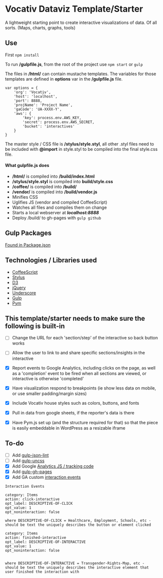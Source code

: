 # Vocativ Dataviz Template/Starter

A lightweight starting point to create interactive visualizations of data. Of all sorts. (Maps, charts, graphs, tools)

## Use
First `npm install`

To run **/gulpfile.js**, from the root of the project use `npm start` or `gulp`

The files in **/html/** can contain mustache templates. The variables for those templates are defined in **options** var in the **/gulpfile.js** file.

```
var options = {
    'org': 'Vocativ',
    'host': 'localhost',
    'port': 8888,
    'projName': 'Project Name',
    'gaCode': 'UA-XXXX-Y',
    'aws': {
        'key': process.env.AWS_KEY,
        'secret': process.env.AWS_SECRET,
        'bucket': 'interactives'
    }
}
```

The master style / CSS file is **/stylus/style.styl**, all other .styl files need to be included with **@import** in style.styl to be compiled into the final style.css file.


#### What gulpfile.js does
+ **/html/** is compiled into **/build/index.html**
+ **/stylus/style.styl** is compiled into **build/style.css**
+ **/coffee/** is compiled into **/build/**
+ **/vendor/** is compiled into **/build/vendor.js**
+ Minifies CSS
+ Uglifies JS (vendor and compiled CoffeeScript)
+ Watches all files and compiles them on change
+ Starts a local webserver at ___localhost:8888___
+ Deploy /build/ to gh-pages with `gulp github`

## Gulp Packages
[Found in Package.json](https://github.com/Vocativ/dataviz-starter/blob/master/package.json)

## Technologies / Libraries used
+ [CoffeeScript](http://coffeescript.org/)
+ [Stylus](http://learnboost.github.io/stylus/)
+ [D3](http://d3js.org/)
+ [jQuery](http://jquery.com/)
+ [Underscore](http://underscorejs.org/)
+ [Gulp](http://gulpjs.com/)
+ [Pym](http://blog.apps.npr.org/pym.js/)

## This template/starter needs to make sure the following is built-in
* [ ] Change the URL for each 'section/step' of the interactive so back button works
* [ ] Allow the user to link to and share specific sections/insights in the interactive
* [x] Report events to Google Analytics, including clicks on the page, as well as a 'completion' event to be fired when all sections are viewed, or interactive is otherwise 'completed'
* [x] Have visualization respond to breakpoints (ie show less data on mobile, or use smaller padding/margin sizes)
* [x] Include Vocativ house styles such as colors, buttons, and fonts
* [x] Pull in data from google sheets, if the reporter's data is there
* [x] Have Pym.js set up (and the structure required for that) so that the piece is easily embeddable in WordPress as a resizable iframe


## To-do
* [ ] Add [gulp-json-lint](https://www.npmjs.org/package/gulp-json-lint)
* [ ] Add [gulp-uncss](https://www.npmjs.org/package/gulp-uncss)
* [x] Add Google [Analytics JS / tracking code](https://developers.google.com/analytics/devguides/collection/analyticsjs/)
* [x] Add [gulp-gh-pages](https://github.com/rowoot/gulp-gh-pages)
* [x] Add GA custom [interaction events](https://developers.google.com/analytics/devguides/collection/analyticsjs/events)
```
Interaction Events

category: Items
action: click-interactive
opt_label: DESCRIPTIVE-OF-CLICK
opt_value: 1
opt_noninteraction: false

where DESCRIPTIVE-OF-CLICK = Healthcare, Employment, Schools, etc - should be text the uniquely describes the button or element clicked

category: Items
action: finished-interactive
opt_label: DESCRIPTIVE-OF-INTERACTIVE
opt_value: 1
opt_noninteraction: false


where DESCRIPTIVE-OF-INTERACTIVE = Transgender-Rights-Map, etc - should be text the uniquely describes the interactive element that user finished the interaction with
```